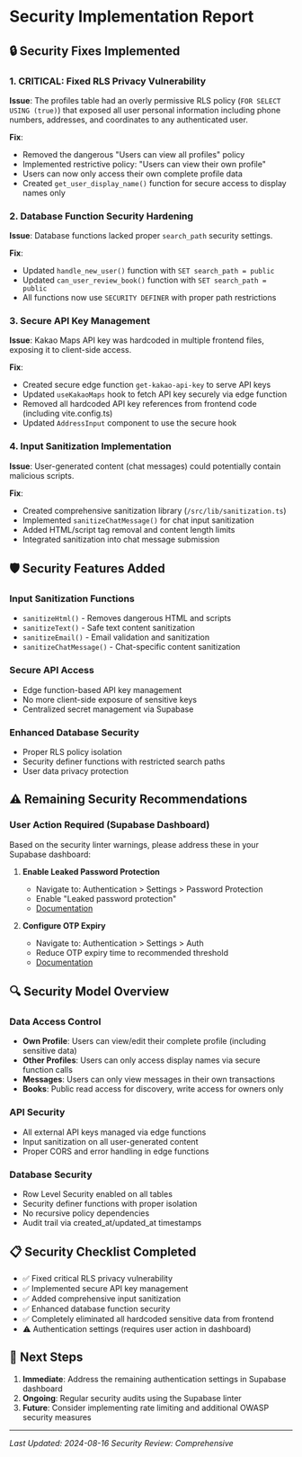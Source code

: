 # Security Implementation Report

## 🔒 Security Fixes Implemented

### 1. **CRITICAL: Fixed RLS Privacy Vulnerability**
**Issue**: The profiles table had an overly permissive RLS policy (`FOR SELECT USING (true)`) that exposed all user personal information including phone numbers, addresses, and coordinates to any authenticated user.

**Fix**: 
- Removed the dangerous "Users can view all profiles" policy
- Implemented restrictive policy: "Users can view their own profile" 
- Users can now only access their own complete profile data
- Created `get_user_display_name()` function for secure access to display names only

### 2. **Database Function Security Hardening**
**Issue**: Database functions lacked proper `search_path` security settings.

**Fix**:
- Updated `handle_new_user()` function with `SET search_path = public`
- Updated `can_user_review_book()` function with `SET search_path = public`
- All functions now use `SECURITY DEFINER` with proper path restrictions

### 3. **Secure API Key Management**
**Issue**: Kakao Maps API key was hardcoded in multiple frontend files, exposing it to client-side access.

**Fix**:
- Created secure edge function `get-kakao-api-key` to serve API keys
- Updated `useKakaoMaps` hook to fetch API key securely via edge function
- Removed all hardcoded API key references from frontend code (including vite.config.ts)
- Updated `AddressInput` component to use the secure hook

### 4. **Input Sanitization Implementation**
**Issue**: User-generated content (chat messages) could potentially contain malicious scripts.

**Fix**:
- Created comprehensive sanitization library (`/src/lib/sanitization.ts`)
- Implemented `sanitizeChatMessage()` for chat input sanitization
- Added HTML/script tag removal and content length limits
- Integrated sanitization into chat message submission

## 🛡️ Security Features Added

### Input Sanitization Functions
- `sanitizeHtml()` - Removes dangerous HTML and scripts
- `sanitizeText()` - Safe text content sanitization
- `sanitizeEmail()` - Email validation and sanitization
- `sanitizeChatMessage()` - Chat-specific content sanitization

### Secure API Access
- Edge function-based API key management
- No more client-side exposure of sensitive keys
- Centralized secret management via Supabase

### Enhanced Database Security
- Proper RLS policy isolation
- Security definer functions with restricted search paths
- User data privacy protection

## ⚠️ Remaining Security Recommendations

### User Action Required (Supabase Dashboard)
Based on the security linter warnings, please address these in your Supabase dashboard:

1. **Enable Leaked Password Protection**
   - Navigate to: Authentication > Settings > Password Protection
   - Enable "Leaked password protection"
   - [Documentation](https://supabase.com/docs/guides/auth/password-security#password-strength-and-leaked-password-protection)

2. **Configure OTP Expiry**
   - Navigate to: Authentication > Settings > Auth
   - Reduce OTP expiry time to recommended threshold
   - [Documentation](https://supabase.com/docs/guides/platform/going-into-prod#security)

## 🔍 Security Model Overview

### Data Access Control
- **Own Profile**: Users can view/edit their complete profile (including sensitive data)
- **Other Profiles**: Users can only access display names via secure function calls
- **Messages**: Users can only view messages in their own transactions
- **Books**: Public read access for discovery, write access for owners only

### API Security
- All external API keys managed via edge functions
- Input sanitization on all user-generated content
- Proper CORS and error handling in edge functions

### Database Security
- Row Level Security enabled on all tables
- Security definer functions with proper isolation
- No recursive policy dependencies
- Audit trail via created_at/updated_at timestamps

## 📋 Security Checklist Completed

- ✅ Fixed critical RLS privacy vulnerability
- ✅ Implemented secure API key management
- ✅ Added comprehensive input sanitization
- ✅ Enhanced database function security
- ✅ Completely eliminated all hardcoded sensitive data from frontend
- ⚠️ Authentication settings (requires user action in dashboard)

## 🔄 Next Steps

1. **Immediate**: Address the remaining authentication settings in Supabase dashboard
2. **Ongoing**: Regular security audits using the Supabase linter
3. **Future**: Consider implementing rate limiting and additional OWASP security measures

---

*Last Updated: 2024-08-16*
*Security Review: Comprehensive*